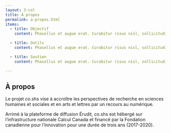 ```yaml
---
layout: 3-col
title: À propos
permalink: a-propos.html
items:
  - title: Objectif
    content: Phasellus et augue erat. Curabitur risus nisl, sollicitudin eget auctor eu, ullamcorper id augue. Morbi bibendum justo sed justo finibus blandit. Integer at gravida orci, vulputate ullamcorper metus. Pellentesque scelerisque aliquam elit eget mollis. Nullam metus urna, sagittis nec convallis cursus, egestas non est.

  - title: Outils
    content: Phasellus et augue erat. Curabitur risus nisl, sollicitudin eget auctor eu, ullamcorper id augue. Morbi bibendum justo sed justo finibus blandit. Integer at gravida orci, vulputate ullamcorper metus. Pellentesque scelerisque aliquam elit eget mollis. Nullam metus urna, sagittis nec convallis cursus, egestas non est.

  - title: Soutien
    content: Phasellus et augue erat. Curabitur risus nisl, sollicitudin eget auctor eu, ullamcorper id augue. Morbi bibendum justo sed justo finibus blandit. Integer at gravida orci, vulputate ullamcorper metus. Pellentesque scelerisque aliquam elit eget mollis. Nullam metus urna, sagittis nec convallis cursus, egestas non est.

---
```


## À propos

Le projet co.shs vise à accroître les perspectives de recherche en sciences humaines et sociales et en arts et lettres par un recours au numérique.

Arrimé à la plateforme de diffusion Érudit, co.shs est hébergé sur l’infrastructure nationale Calcul Canada et financé par la Fondation canadienne pour l’innovation pour une durée de trois ans (2017-2020).
